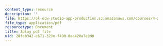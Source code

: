 ```yaml
---
content_type: resource
description: ''
file: https://ol-ocw-studio-app-production.s3.amazonaws.com/courses/4-241j-theory-of-city-form-spring-2013/28feb342e671329ef4900aa420a7e9d0_qBrYZb6tdo4.pdf
file_type: application/pdf
resourcetype: Document
title: 3play pdf file
uid: 28feb342-e671-329e-f490-0aa420a7e9d0
---
```

